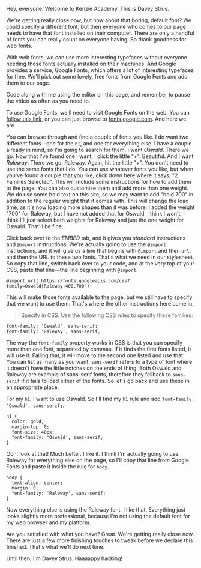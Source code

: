 Hey, everyone. Welcome to Kenzie Academy. This is Davey Strus.

We're getting really close now, but how about that boring, default font? We could specify a different font, but then everyone who comes to our page needs to have that font installed on their computer. There are only a handful of fonts you can really count on everyone having. So thank goodness for web fonts.

With web fonts, we can use more interesting typefaces without everyone needing those fonts actually installed on their machines. And Google provides a service, Google Fonts, which offers a lot of interesting typefaces for free. We'll pick out some lovely, free fonts from Google Fonts and add them to our page.

Code along with me using the editor on this page, and remember to pause the video as often as you need to.

To use Google Fonts, we'll need to visit Google Fonts on the web. You can [follow this link](https://fonts.google.com), or you can just browse to [fonts.google.com](https://fonts.google.com). And here we are.

You can browse through and find a couple of fonts you like. I do want two different fonts&mdash;one for the `h1`, and one for everything else. I have a couple already in mind, so I'm going to search for them. I want _Oswald_. There we go. Now that I've found one I want, I click the little "+". Beautiful. And I want _Raleway_. There we go: Raleway. Again, hit the little "+". You don't need to use the same fonts that I do. You can use whatever fonts you like, but when you've found a couple that you like, click down here where it says, "2 Families Selected". This will include some instructions for how to add them to the page. You can also customize them and add more than one weight. We do use some bold text on this site, so we may want to add "bold 700" in addition to the regular weight that it comes with. This will change the load time, as it's now loading more shapes than it was before. I added the weight "700" for Raleway, but I have not added that for Oswald. I think I won't. I think I'll just select both weights for Raleway and just the one weight for Oswald. That'll be fine.

Click back over to the _EMBED_ tab, and it gives you _standard_ instructions and `@import` instructions. We're actually going to use the `@import` instructions, and it will give us a line that begins with `@import` and then `url`, and then the URL to these two fonts. That's what we need in our stylesheet. So copy that line, switch back over to your code, and at the very top of your CSS, paste that line&mdash;the line beginning with `@import`.

```
@import url('https://fonts.googleapis.com/css?family=Oswald|Raleway:400,700');
```

This will make those fonts available to the page, but we still have to specify that we want to use them. That's where the other instructions here come in.

> Specify in CSS. Use the following CSS rules to specify these families:

```
font-family: 'Oswald', sans-serif;
font-family: 'Raleway', sans-serif;
```

The way the `font-family` property works in CSS is that you can specify more than one font, separated by commas. If it finds the first fonts listed, it will use it. Failing that, it will move to the second one listed and use that. You can list as many as you want. `sans-serif` refers to a type of font where it doesn't have the little notches on the ends of thing. Both Oswald and Raleway are example of sans-serif fonts, therefore they fallback to `sans-serif` if it fails to load either of the fonts. So let's go back and use these in an appropriate place.

For my `h1`, I want to use Oswald. So I'll find my `h1` rule and add `font-family: 'Oswald', sans-serif;`.

```
h1 {
  color: gold;
  margin-top: 0;
  font-size: 40px;
  font-family: 'Oswald', sans-serif;
}
```

Ooh, look at that! Much better. I like it. I think I'm actually going to use Raleway for everything else on the page, so I'll copy that line from Google Fonts and paste it inside the rule for `body`.

```
body {
  text-align: center;
  margin: 0;
  font-family: 'Raleway', sans-serif;
}
```

Now everything else is using the Raleway font. I like that. Everything just looks slightly more professional, because I'm not using the default font for my web browser and my platform.

Are you satisfied with what you have? Great. We're getting really close now. There are just a few more finishing touches to tweak before we declare this finished. That's what we'll do next time.

Until then, I'm Davey Strus. Haaaappy hacking!
